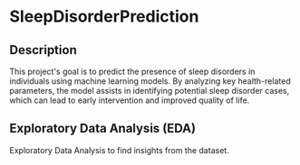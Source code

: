 # SleepDisorderPrediction

## Description
This project's goal is to predict the presence of sleep disorders in individuals using machine learning models. By analyzing key health-related parameters, the model assists in identifying potential sleep disorder cases, which can lead to early intervention and improved quality of life. 

## Exploratory Data Analysis (EDA)
Exploratory Data Analysis to find insights from the dataset.

###
